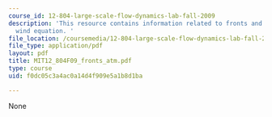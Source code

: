 ```yaml
---
course_id: 12-804-large-scale-flow-dynamics-lab-fall-2009
description: 'This resource contains information related to fronts and the thermal
  wind equation. '
file_location: /coursemedia/12-804-large-scale-flow-dynamics-lab-fall-2009/f0dc05c3a4ac0a14d4f909e5a1b8d1ba_MIT12_804F09_fronts_atm.pdf
file_type: application/pdf
layout: pdf
title: MIT12_804F09_fronts_atm.pdf
type: course
uid: f0dc05c3a4ac0a14d4f909e5a1b8d1ba

---
```

None